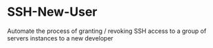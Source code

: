# SSH-New-User
Automate the process of granting / revoking SSH access to a group of servers instances to a new developer
